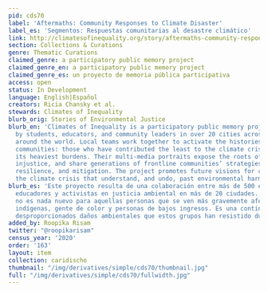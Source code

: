 ```yaml
---
pid: cds70
label: 'Aftermaths: Community Responses to Climate Disaster'
label_es: 'Segmentos: Respuestas comunitarias al desastre climático'
link: http://climatesofinequality.org/story/aftermaths-community-responses-to-climate-disaster/
section: Collections & Curations
genre: Thematic Curations
claimed_genre: a participatory public memory project
claimed_genre_en: a participatory public memory project
claimed_genre_es: un proyecto de memoria pública participativa
access: open
status: In Development
language: English|Español
creators: Ricia Chansky et al.
stewards: Climates of Inequality
blurb_orig: Stories of Environmental Justice
blurb_en: 'Climates of Inequality is a participatory public memory project created
  by students, educators, and community leaders in over 20 cities across the US and
  around the world. Local teams work together to activate the histories of “frontline”
  communities: those who have contributed the least to the climate crisis but bear
  its heaviest burdens. Their multi-media portraits expose the roots of current environmental
  injustice, and share generations of frontline communities’ strategies for resistance,
  resilience, and mitigation. The project promotes future visions for confronting
  the climate crisis that understand, and undo, past environmental harms. '
blurb_es: 'Este proyecto resulta de una colaboración entre más de 500 estudiantes,
  educadores y activistas en justicia ambiental en más de 20 ciudades. La crisis climática
  no es nada nuevo para aquellas personas que se ven más gravemente afectadas: comunidades
  indígenas, gente de color y personas de bajos ingresos. Es una continuación de los
  desproporcionados daños ambientales que estos grupos han resistido durante generaciones.'
added_by: Roopika Risam
twitter: "@roopikarisam"
census_year: '2020'
order: '163'
layout: item
collection: caridischo
thumbnail: "/img/derivatives/simple/cds70/thumbnail.jpg"
full: "/img/derivatives/simple/cds70/fullwidth.jpg"
---
```


